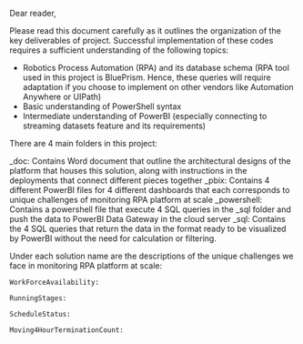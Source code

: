 Dear reader,

Please read this document carefully as it outlines the organization of the key deliverables of project. Successful implementation of these codes requires a sufficient understanding of the following topics:
- Robotics Process Automation (RPA) and its database schema (RPA tool used in this project is BluePrism. Hence, these queries will require adaptation if you choose to implement on other vendors like Automation Anywhere or UIPath)
- Basic understanding of PowerShell syntax
- Intermediate understanding of PowerBI (especially connecting to streaming datasets feature and its requirements)

There are 4 main folders in this project:

_doc: Contains Word document that outline the architectural designs of the platform that houses this solution, along with instructions in the deployments that connect different pieces together
_pbix: Contains 4 different PowerBI files for 4 different dashboards that each corresponds to unique challenges of monitoring RPA platform at scale
_powershell: Contains a powershell file that execute 4 SQL queries in the _sql folder and push the data to PowerBI Data Gateway in the cloud server
_sql: Contains the 4 SQL queries that return the data in the format ready to be visualized by PowerBI without the need for calculation or filtering.


Under each solution name are the descriptions of the unique challenges we face in monitoring RPA platform at scale:

    WorkForceAvailability:

    RunningStages:

    ScheduleStatus:

    Moving4HourTerminationCount:










